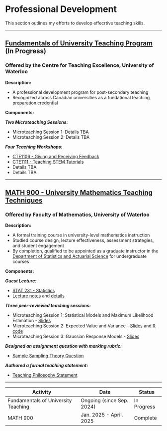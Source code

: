 # Professional Development

This section outlines my efforts to develop effecrtive teaching skills.

---

## [Fundamentals of University Teaching Program](https://uwaterloo.ca/centre-for-teaching-excellence/support-graduate-students/fundamentals-university-teaching-program) (In Progress)
### Offered by the Centre for Teaching Excellence, University of Waterloo

**Description:** 
- A professional development program for post-secondary teaching
- Recognized across Canadian universities as a fundational teaching preparation credential

**Components:**

***Two Microteaching Sessions:***
- Microteaching Session 1: Details TBA
- Microteaching Session 2: Details TBA
  
***Four Teaching Workshops:***
- [CTE1106 - Giving and Receiving Feedback](https://uwaterloo.ca/centre-for-teaching-excellence/events/giving-and-receiving-feedback-cte1106-16)
- [CTE1111 - Teaching STEM Tutorials](https://uwaterloo.ca/centre-for-teaching-excellence/events/teaching-stem-tutorials-cte1111-14)
- Details TBA
- Details TBA

---

## [MATH 900 - University Mathematics Teaching Techniques](https://uwaterloo.ca/academic-calendar/graduate-studies/catalog#/courses/Byb2Q54mth)
### Offered by Faculty of Mathematics, University of Waterloo

**Description:**
- A formal training course in university-level mathematics instruction
- Studied course design, lecture effectiveness, assessment strategies, and student engagement
- By completion, qualified to be appointed as a graduate instructor in the [Department of Statistics and Actuarial Science](https://uwaterloo.ca/statistics-and-actuarial-science/) for undergraduate courses

**Components:**

***Guest Lecture:***
- [STAT 231 - Statistics](https://uwaterloo.ca/academic-calendar/undergraduate-studies/catalog#/courses/HJHyWKEmth)
- [Lecture notes](./materials/STAT231-Guest-Lecture-Notes.pdf) and [details](./materials/STAT231-guest-lecture-details.pdf)

***Three peer-reviewed teaching sessions:***
- Microteaching Session 1: Statistical Models and Maximum Likelihood Estimation - [Slides](./materials/Microteaching-1-MATH900.pdf)
- Microteaching Session 2: Expected Value and Variance - [Slides](./materials/Microteaching-2-MATH900.pdf) and [R code](./materials/Microteaching-2-Visualizing-Mean-and-Variance.R)
- Microteaching Session 3: Gaussian Response Models - [Slides](./materials/Microteaching-3-MATH900.pdf)

***Designed an assignment question with marking rubric:***
- [Sample Sampling Theory Question](./materials/Sample-Sampling-Theory-Assignment-Question-with-Grading-Scheme.pdf)

***Authored a formal teaching statement:***
- [Teaching Philosophy Statement](philosophy.md)

---

| Activity                                    | Date           | Status           |
|---------------------------------------------|----------------|------------------|
| Fundamentals of University Teaching         | Ongoing (since Sep. 2024)      | In Progress      |
| MATH 900                                    | Jan. 2025 - April. 2025| Complete|

  


  
